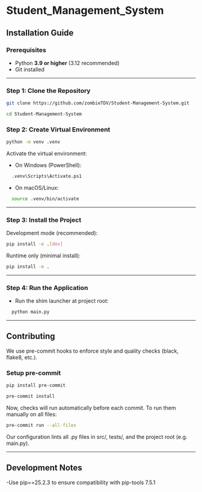 # Student_Management_System

## Installation Guide

### Prerequisites

- Python **3.9 or higher** (3.12 recommended)
- Git installed

---

### Step 1: Clone the Repository

```bash
git clone https://github.com/zombieTDV/Student-Management-System.git
```

```bash
cd Student-Management-System
```

### Step 2: Create Virtual Environment

```bash
python -m venv .venv
```

Activate the virtual environment:

- On Windows (PowerShell):

```bash
  .venv\Scripts\Activate.ps1
```

- On macOS/Linux:

```bash
  source .venv/bin/activate
```

---

### Step 3: Install the Project

Development mode (recommended):

```bash
pip install -e .[dev]
```

Runtime only (minimal install):

```bash
pip install -e .
```

---

### Step 4: Run the Application

- Run the shim launcher at project root:

```bash
  python main.py
```

---

## Contributing

We use pre-commit hooks to enforce style and quality checks (black, flake8, etc.).

### Setup pre-commit

```bash
pip install pre-commit
```

```bash
pre-commit install
```

Now, checks will run automatically before each commit.
To run them manually on all files:

```bash
pre-commit run --all-files
```

Our configuration lints all .py files in src/, tests/, and the project root (e.g. main.py).

---

## Development Notes

-Use pip==25.2.3 to ensure compatibility with pip-tools 7.5.1
